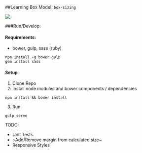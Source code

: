 ##Learning Box Model: `box-sizing`

<img style="max-width: 100%;" src="https://www.dropbox.com/s/bdzcc6yd09qyb76/screenshot_0116.png?raw=1" >


###Run/Develop:

#### Requirements:
- bower, gulp, sass (ruby)

```
npm install -g bower gulp
gem install sass
```

#### Setup
1. Clone Repo
2. Install node modules and bower components / dependencies
```
npm install && bower install
```
3. Run
```
gulp serve
```


TODO:<br>
- Unit Tests
- ~Add/Remove margin from calculated size~
- Responsive Styles
